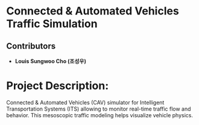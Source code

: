 # Connected & Automated Vehicles Traffic Simulation

## Contributors
- **Louis Sungwoo Cho (조성우)**

# Project Description:
Connected & Automated Vehicles (CAV) simulator for Intelligent Transportation Systems (ITS) allowing to monitor real-time traffic flow and behavior. This mesoscopic traffic modeling helps visualize vehicle physics. 

